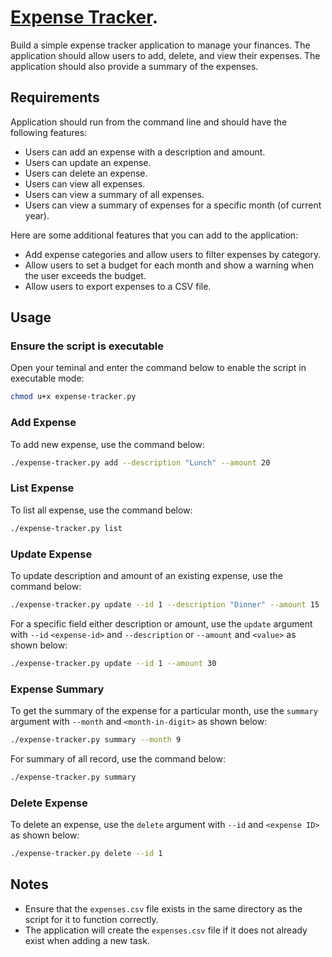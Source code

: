 # [Expense Tracker](https://roadmap.sh/projects/expense-tracker).
Build a simple expense tracker application to manage your finances. The application should allow users to add, delete, and view their expenses. The application should also provide a summary of the expenses.


## Requirements
Application should run from the command line and should have the following features:
- Users can add an expense with a description and amount.
- Users can update an expense.
- Users can delete an expense.
- Users can view all expenses.
- Users can view a summary of all expenses.
- Users can view a summary of expenses for a specific month (of current year).

Here are some additional features that you can add to the application:
- Add expense categories and allow users to filter expenses by category.
- Allow users to set a budget for each month and show a warning when the user exceeds the budget.
- Allow users to export expenses to a CSV file.


## Usage
### Ensure the script is executable
Open your teminal and enter the command below to enable the script in executable mode:
```bash
chmod u+x expense-tracker.py
```

### Add Expense
To add new expense, use the command below:
```bash
./expense-tracker.py add --description "Lunch" --amount 20
```

### List Expense
To list all expense, use the command below:
```bash
./expense-tracker.py list
```

### Update Expense
To update description and amount of an existing expense, use the command below:
```bash
./expense-tracker.py update --id 1 --description "Dinner" --amount 15
```

For a specific field either description or amount, use the `update` argument with `--id` `<expense-id>` and `--description` or `--amount` and `<value>` as shown below:
```bash
./expense-tracker.py update --id 1 --amount 30
```

### Expense Summary
To get the summary of the expense for a particular month, use the `summary` argument with `--month` and `<month-in-digit>` as shown below:
```bash
./expense-tracker.py summary --month 9
```

For summary of all record, use the command below:
```bash
./expense-tracker.py summary
```

### Delete Expense
To delete an expense, use the `delete` argument with `--id` and `<expense ID>` as shown below:
```bash
./expense-tracker.py delete --id 1
```


## Notes
- Ensure that the `expenses.csv` file exists in the same directory as the script for it to function correctly.
- The application will create the `expenses.csv` file if it does not already exist when adding a new task.

